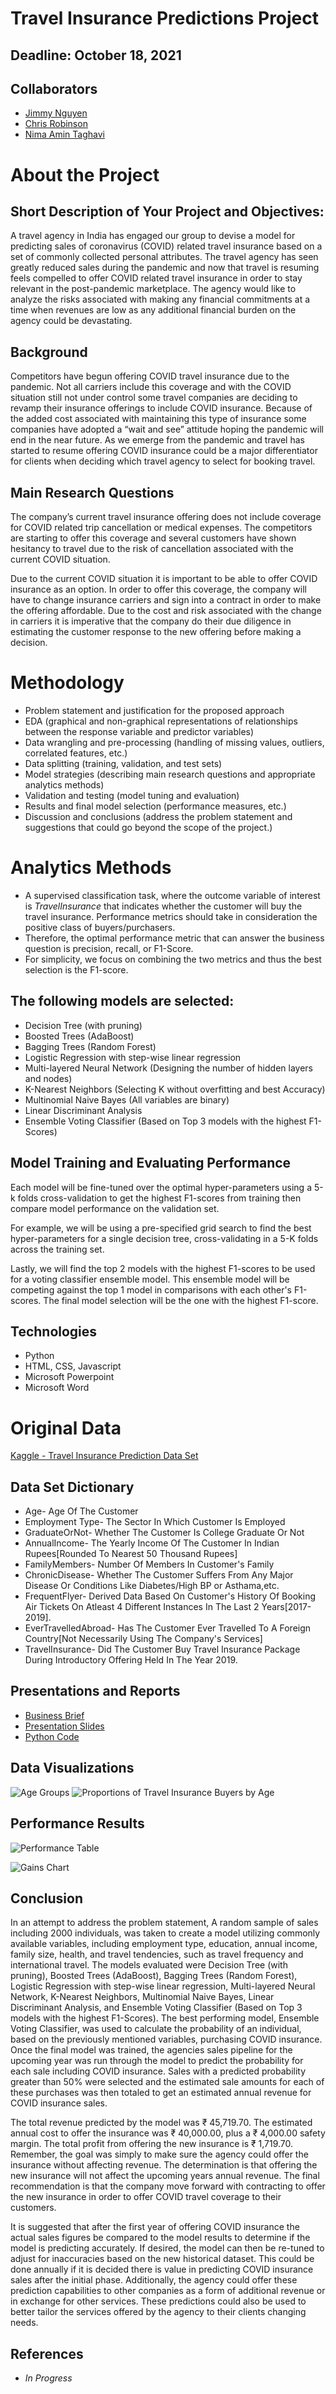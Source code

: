 # Travel Insurance Predictions Project


## Deadline: October 18, 2021

## Collaborators
- [Jimmy Nguyen](https://github.com/Jimmy-Nguyen-Data-Science-Portfolio)
- [Chris Robinson](https://github.com/ChrisRobinsonUSD)
- [Nima Amin Taghavi](https://github.com/nimaamintaghavi/) 

# About the Project

## Short Description of Your Project and Objectives:

A travel agency in India has engaged our group to devise a model for predicting sales of coronavirus (COVID) related travel insurance based on a set of commonly collected personal attributes.  The travel agency has seen greatly reduced sales during the pandemic and now that travel is resuming feels compelled to offer COVID related travel insurance in order to stay relevant in the post-pandemic marketplace.  The agency would like to analyze the risks associated with making any financial commitments at a time when revenues are low as any additional financial burden on the agency could be devastating.


## Background

Competitors have begun offering COVID travel insurance due to the pandemic. Not all carriers include this coverage and with the COVID situation still not under control some travel companies are deciding to revamp their insurance offerings to include COVID insurance. Because of the added cost associated with maintaining this type of insurance some companies have adopted a “wait and see” attitude hoping the pandemic will end in the near future.  As we emerge from the pandemic and travel has started to resume offering COVID insurance could be a major differentiator for clients when deciding which travel agency to select for booking travel.


## Main Research Questions

The company’s current travel insurance offering does not include coverage for COVID related trip cancellation or medical expenses.  The competitors are starting to offer this coverage and several customers have shown hesitancy to travel due to the risk of cancellation associated with the current COVID situation.           

Due to the current COVID situation it is important to be able to offer COVID insurance as an option. In order to offer this coverage, the company will have to change insurance carriers and sign into a contract in order to make the offering affordable.  Due to the cost and risk associated with the change in carriers it is imperative that the company do their due diligence in estimating the customer response to the new offering before making a decision.


# Methodology

- Problem statement and justification for the proposed approach
- EDA (graphical and non-graphical representations of relationships between the response variable and predictor variables)
- Data wrangling and pre-processing (handling of missing values, outliers, correlated features, etc.)
- Data splitting (training, validation, and test sets)
- Model strategies (describing main research questions and appropriate analytics methods)
- Validation and testing (model tuning and evaluation)
- Results and final model selection (performance measures, etc.)
- Discussion and conclusions (address the problem statement and suggestions that could go beyond the scope of the project.)

# Analytics Methods

- A supervised classification task, where the outcome variable of interest is _TravelInsurance_ that indicates whether the customer will buy the travel insurance. Performance metrics should take in consideration the positive class of buyers/purchasers. 
- Therefore, the optimal performance metric that can answer the business question is precision, recall, or F1-Score. 
- For simplicity, we focus on combining the two metrics and thus the best selection is the F1-score.

## The following models are selected:

- Decision Tree (with pruning)
- Boosted Trees (AdaBoost)
- Bagging Trees (Random Forest)
- Logistic Regression with step-wise linear regression
- Multi-layered Neural Network (Designing the number of hidden layers and nodes)
- K-Nearest Neighbors (Selecting K without overfitting and best Accuracy)
- Multinomial Naive Bayes (All variables are binary)
- Linear Discriminant Analysis 
- Ensemble Voting Classifier (Based on Top 3 models with the highest F1-Scores)


## Model Training and Evaluating Performance

Each model will be fine-tuned over the optimal hyper-parameters using a 5-k folds cross-validation to get the highest F1-scores from training then compare model performance on the validation set.

For example, we will be using a pre-specified grid search to find the best hyper-parameters for a single decision tree, cross-validating in a 5-K folds across the training set. 

Lastly, we will find the top 2 models with the highest F1-scores to be used for a voting classifier ensemble model. This ensemble model will be competing against the top 1 model in comparisons with each other's F1-scores. The final model selection will be the one with the highest F1-score.

## Technologies
- Python
- HTML, CSS, Javascript
- Microsoft Powerpoint
- Microsoft Word

# Original Data 
[Kaggle - Travel Insurance Prediction Data Set](https://www.kaggle.com/tejashvi14/travel-insurance-prediction-data)

## Data Set Dictionary

- Age- Age Of The Customer
- Employment Type- The Sector In Which Customer Is Employed
- GraduateOrNot- Whether The Customer Is College Graduate Or Not
- AnnualIncome- The Yearly Income Of The Customer In Indian Rupees[Rounded To Nearest 50 Thousand Rupees]
- FamilyMembers- Number Of Members In Customer's Family
- ChronicDisease- Whether The Customer Suffers From Any Major Disease Or Conditions Like Diabetes/High BP or Asthama,etc.
- FrequentFlyer- Derived Data Based On Customer's History Of Booking Air Tickets On Atleast 4 Different Instances In The Last 2 Years[2017-2019].
- EverTravelledAbroad- Has The Customer Ever Travelled To A Foreign Country[Not Necessarily Using The Company's Services]
- TravelInsurance- Did The Customer Buy Travel Insurance Package During Introductory Offering Held In The Year 2019.


## Presentations and Reports
* [Business Brief]()
* [Presentation Slides]()
* [Python Code](https://github.com/jimmy-nguyen-cal/Travel-Insurance-Predictions-/blob/main/Code/Python/Final%20Project%20-%20Travel%20Insurance%20Predictions%20Team%207.ipynb)


## Data Visualizations
![Age Groups](https://github.com/jimmy-nguyen-cal/Travel-Insurance-Predictions-/blob/main/Data%20Visuals/Age_Histogram.png)
![Proportions of Travel Insurance Buyers by Age](https://github.com/jimmy-nguyen-cal/Travel-Insurance-Predictions-/blob/main/Data%20Visuals/Proportions%20of%20Buyers%20by%20Age.png)


## Performance Results

![Performance  Table]()

![Gains Chart]()


## Conclusion

In an attempt to address the problem statement, A random sample of sales including 2000 individuals, was taken to create a model utilizing commonly available variables, including employment type, education, annual income, family size, health, and travel tendencies, such as travel frequency and international travel.  The models evaluated were Decision Tree (with pruning), Boosted Trees (AdaBoost), Bagging Trees (Random Forest), Logistic Regression with step-wise linear regression, Multi-layered Neural Network, K-Nearest Neighbors, Multinomial Naive Bayes, Linear Discriminant Analysis, and Ensemble Voting Classifier (Based on Top 3 models with the highest F1-Scores).  The best performing model, Ensemble Voting Classifier, was used to calculate the probability of an individual, based on the previously mentioned variables, purchasing COVID insurance.  Once the final model was trained, the agencies sales pipeline for the upcoming year was run through the model to predict the probability for each sale including COVID insurance.  Sales with a predicted probability greater than 50% were selected and the estimated sale amounts for each of these purchases was then totaled to get an estimated annual revenue for COVID insurance sales.   

The total revenue predicted by the model was ₹ 45,719.70.  The estimated annual cost to offer the insurance was ₹ 40,000.00, plus a ₹ 4,000.00 safety margin.  The total profit from offering the new insurance is ₹ 1,719.70.  Remember, the goal was simply to make sure the agency could offer the insurance without affecting revenue.  The determination is that offering the new insurance will not affect the upcoming years annual revenue.  The final recommendation is that the company move forward with contracting to offer the new insurance in order to offer COVID travel coverage to their customers.

It is suggested that after the first year of offering COVID insurance the actual sales figures be compared to the model results to determine if the model is predicting accurately.  If desired, the model can then be re-tuned to adjust for inaccuracies based on the new historical dataset.  This could be done annually if it is decided there is value in predicting COVID insurance sales after the initial phase.  Additionally, the agency could offer these prediction capabilities to other companies as a form of additional revenue or in exchange for other services.  These predictions could also be used to better tailor the services offered by the agency to their clients changing needs.


## References

- _In Progress_



